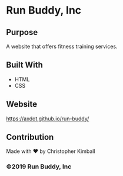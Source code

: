 # Run Buddy, Inc

## Purpose
A website that offers fitness training services. 

## Built With
* HTML
* CSS

## Website
https://axdot.github.io/run-buddy/

## Contribution
Made with ❤️ by Christopher Kimball

### ©️2019 Run Buddy, Inc 
